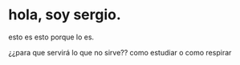 #  hola, soy sergio.


esto es esto porque lo es.

¿¿para que servirá lo que no sirve??
como estudiar 
o como respirar
<!--
oleeeeeeeeeeeeeeeeeeeeeeeeeeeeeeeeeeeeeeeeeee arriba españaaaaaaaaaaaaaaaaaaaaaaaaaaaaaaaaaaaa

